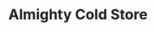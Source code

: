 ---
title: "Almighty Cold Store"
url: /accra/almighty-cold-store-alajo-high-street/
shop: butcher
---